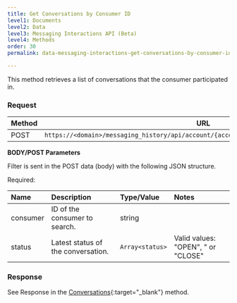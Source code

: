 ```yaml
---
title: Get Conversations by Consumer ID
level1: Documents
level2: Data
level3: Messaging Interactions API (Beta)
level4: Methods
order: 30  
permalink: data-messaging-interactions-get-conversations-by-consumer-id.html

---
```


This method retrieves a list of conversations that the consumer participated in.

### Request

Method     | URL
--------   | ---
POST       | `https://<domain>/messaging_history/api/account/{accountID}/conversations/consumer/search`

**BODY/POST Parameters**

Filter is sent in the POST data (body) with the following JSON structure.

Required:

| Name            | Description                        | Type/Value | Notes |
| :---------      | :---------------                   | :----------| :--- |
| consumer | ID of the consumer to search.             | string| |
| status | Latest status of the conversation. | `Array<status>` |  Valid values: "OPEN", " or "CLOSE" |

### Response

See Response in the [Conversations](data-messaging-interactions-conversations.html){:target="_blank"} method.
